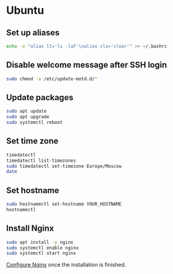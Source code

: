 # Ubuntu

## Set up aliases

```bash
echo -e "alias ll='ls -laF'\nalias cls='clear'" >> ~/.bashrc
```

## Disable welcome message after SSH login

```sh
sudo chmod -x /etc/update-motd.d/*
```

## Update packages

```sh
sudo apt update
sudo apt upgrade
sudo systemctl reboot
```

## Set time zone

```sh
timedatectl
timedatectl list-timezones
sudo timedatectl set-timezone Europe/Moscow
date
```

## Set hostname

```bash
sudo hostnamectl set-hostname YOUR_HOSTNAME
hostnamectl
```

## Install Nginx

```sh
sudo apt install -y nginx
sudo systemctl enable nginx
sudo systemctl start nginx
```

[Configure Nginx](nginx.md) once the installation is finished.
